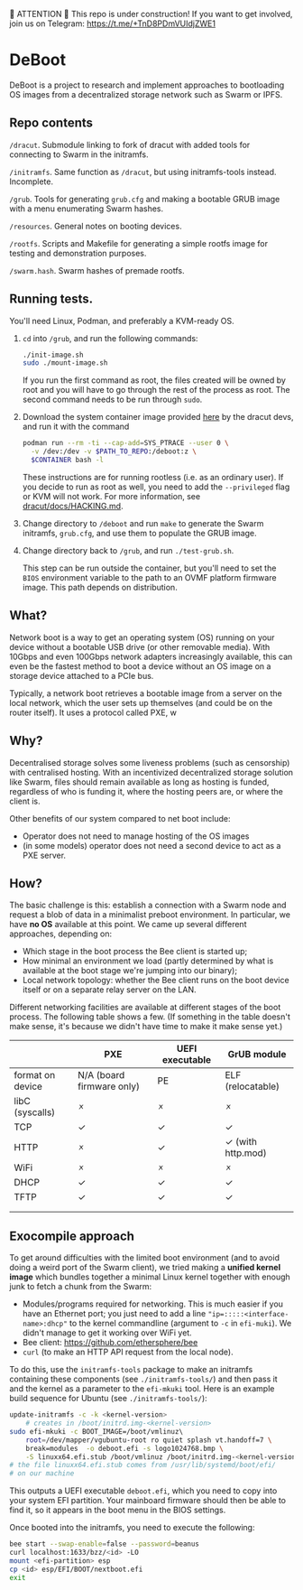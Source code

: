 🚨 ATTENTION 🚨
This repo is under construction! If you want to get involved, join us on Telegram: https://t.me/+TnD8PDmVUIdjZWE1

# DeBoot

DeBoot is a project to research and implement approaches to bootloading OS images from a decentralized storage network such as Swarm or IPFS.

## Repo contents

`/dracut`. Submodule linking to fork of dracut with added tools for connecting to Swarm in the initramfs.

`/initramfs`. Same function as `/dracut`, but using initramfs-tools instead. Incomplete.

`/grub`. Tools for generating `grub.cfg` and making a bootable GRUB image with a menu enumerating Swarm hashes.

`/resources`. General notes on booting devices.

`/rootfs`. Scripts and Makefile for generating a simple rootfs image for testing and demonstration purposes.

`/swarm.hash`. Swarm hashes of premade rootfs.

## Running tests.

You'll need Linux, Podman, and preferably a KVM-ready OS. 

1. `cd` into `/grub`, and run the following commands:
   
   ```sh
   ./init-image.sh
   sudo ./mount-image.sh
   ```
   
   If you run the first command as root, the files created will be owned by root and you will have to go through the rest of the process as root. The second command needs to be run through `sudo`.
   
1. Download the system container image provided [here](https://github.com/dracutdevs/dracut/pkgs/container/fedora) by the dracut devs, and run it with the command
   
   ```sh
   podman run --rm -ti --cap-add=SYS_PTRACE --user 0 \
     -v /dev:/dev -v $PATH_TO_REPO:/deboot:z \
     $CONTAINER bash -l
   ```

   These instructions are for running rootless (i.e. as an ordinary user). If you decide to run as root as well, you need to add the `--privileged` flag or KVM will not work. For more information, see [dracut/docs/HACKING.md](https://github.com/dracutdevs/dracut/blob/master/docs/HACKING.md).
   
3. Change directory to `/deboot` and run `make` to generate the Swarm initramfs, `grub.cfg`, and use them to populate the GRUB image.

4. Change directory back to `/grub`, and run `./test-grub.sh`. 

   This step can be run outside the container, but you'll need to set the `BIOS` environment variable to the path to an OVMF platform firmware image. This path depends on distribution.

## What?

Network boot is a way to get an operating system (OS) running on your device without a bootable USB drive (or other removable media). With 10Gbps and even 100Gbps network adapters increasingly available, this can even be the fastest method to boot a device without an OS image on a storage device attached to a PCIe bus.

Typically, a network boot retrieves a bootable image from a server on the local network, which the user sets up themselves (and could be on the router itself). It uses a protocol called PXE, w

## Why?

Decentralised storage solves some liveness problems (such as censorship) with centralised hosting. With an incentivized decentralized storage solution like Swarm, files should remain available as long as hosting is funded, regardless of who is funding it, where the hosting peers are, or where the client is.

Other benefits of our system compared to net boot include:

- Operator does not need to manage hosting of the OS images
- (in some models) operator does not need a second device to act as a PXE server.

## How?

The basic challenge is this: establish a connection with a Swarm node and request a blob of data in a minimalist preboot environment. In particular, we have **no OS** available at this point. We came up several different approaches, depending on:

- Which stage in the boot process the Bee client is started up;
- How minimal an environment we load (partly determined by what is available at the boot stage we're jumping into our binary);
- Local network topology: whether the Bee client runs on the boot device itself or on a separate relay server on the LAN.

Different networking facilities are available at different stages of the boot process. The following table shows a few. (If something in the table doesn't make sense, it's because we didn't have time to make it make sense yet.)

|                  | PXE                       | UEFI executable | GrUB module       |
| ---------------- | ------------------------- | --------------- | ----------------- |
| format on device | N/A (board firmware only) | PE              | ELF (relocatable) |
| libC (syscalls)  | 🗴                         | 🗴               | 🗴                 |
| TCP              | ✓                         | ✓               | ✓                 |
| HTTP             | 🗴                         | ✓               | ✓ (with http.mod) |
| WiFi             | 🗴                         | 🗴               | 🗴                 |
| DHCP             | ✓                         | ✓               | ✓                 |
| TFTP             | ✓                         | ✓               | ✓                 |
|                  |                           |                 |                   |
|                  |                           |                 |                   |

## Exocompile approach

To get around difficulties with the limited boot environment (and to avoid doing a weird port of the Swarm client), we tried making a **unified kernel image** which bundles together a minimal Linux kernel together with enough junk to fetch a chunk from the Swarm:

- Modules/programs required for networking. This is much easier if you have an Ethernet port; you just need to add a line `"ip=:::::<interface-name>:dhcp"` to the kernel commandline (argument to `-c` in `efi-muki`). We didn't manage to get it working over WiFi yet.
- Bee client: https://github.com/ethersphere/bee
- `curl` (to make an HTTP API request from the local node).

To do this, use the `initramfs-tools` package to make an initramfs containing these components (see `./initramfs-tools/`) and then pass it and the kernel as a parameter to the `efi-mkuki` tool. Here is an example build sequence for Ubuntu (see `./initramfs-tools/`):

```sh
update-initramfs -c -k <kernel-version> 
	# creates in /boot/initrd.img-<kernel-version>
sudo efi-mkuki -c BOOT_IMAGE=/boot/vmlinuz\ 
	root=/dev/mapper/vgubuntu-root ro quiet splash vt.handoff=7 \
	break=modules  -o deboot.efi -s logo1024768.bmp \
	-S linuxx64.efi.stub /boot/vmlinuz /boot/initrd.img-<kernel-version>
# the file linuxx64.efi.stub comes from /usr/lib/systemd/boot/efi/ 
# on our machine
```

This outputs a UEFI executable `deboot.efi`, which you need to copy into your system EFI partition. Your mainboard firmware should then be able to find it, so it appears in the boot menu in the BIOS settings.

Once booted into the initramfs, you need to execute the following:

```sh
bee start --swap-enable=false --password=beanus
curl localhost:1633/bzz/<id> -LO
mount <efi-partition> esp
cp <id> esp/EFI/BOOT/nextboot.efi
exit
```

